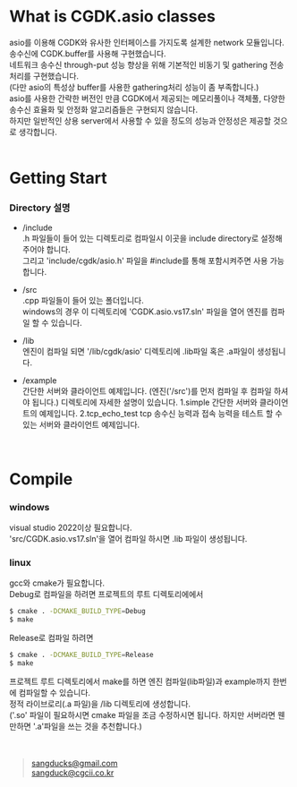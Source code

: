 # What is CGDK.asio classes
asio를 이용해 CGDK와 유사한 인터페이스를 가지도록 설계한 network 모듈입니다.<br>
송수신에 CGDK.buffer를 사용해 구현했습니다.<br>
네트워크 송수신 through-put 성능 향상을 위해 기본적인 비동기 및 gathering 전송 처리를 구현했습니다.<br>
(다만 asio의 특성상 buffer를 사용한 gathering처리 성능이 좀 부족합니다.)<br>
asio를 사용한 간략한 버전인 만큼 CGDK에서 제공되는 메모리풀이나 객체풀, 다양한 송수신 효율화 및 안정화 알고리즘들은 구현되지 않습니다. <br>
하지만 일반적인 상용 server에서 사용할 수 있을 정도의 성능과 안정성은 제공할 것으로 생각합니다.<br>
<br>

# Getting Start
### Directory 설명
- /include<br>
.h 파일들이 들어 있는 디렉토리로 컴파일시 이곳을 include directory로 설정해 주어야 합니다.<br>
그리고 'include/cgdk/asio.h' 파일을 #include를 통해 포함시켜주면 사용 가능합니다.<br>

- /src <br>
.cpp 파일들이 들어 있는 폴더입니다.<br>
windows의 경우 이 디렉토리에 'CGDK.asio.vs17.sln' 파일을 열어 엔진를 컴파일 할 수 있습니다.<br>

- /lib<br>
엔진이 컴파일 되면 '/lib/cgdk/asio' 디렉토리에 .lib파일 혹은 .a파일이 생성됩니다.<br>

- /example<br>
간단한 서버와 클라이언트 예제입니다.
(엔진('/src')를 먼저 컴파일 후 컴파일 하셔야 됩니다.)
디렉토리에 자세한 설명이 있습니다.
1.simple 간단한 서버와 클라이언트의 예제입니다.
2.tcp_echo_test tcp 송수신 능력과 접속 능력을 테스트 할 수 있는 서버와 클라이언트 예제입니다.

<br>

# Compile
### windows
visual studio 2022이상 필요합니다.<br>
'src/CGDK.asio.vs17.sln'을 열어 컴파일 하시면 .lib 파일이 생성됩니다.<br>

### linux
gcc와 cmake가 필요합니다.<br>
Debug로 컴파일을 하려면 프로젝트의 루트 디렉토리에에서<br>
```bash
$ cmake . -DCMAKE_BUILD_TYPE=Debug
$ make
```
Release로 컴파일 하려면<br>
```bash
$ cmake . -DCMAKE_BUILD_TYPE=Release
$ make
```
프로젝트 루트 디렉토리에서 make를 하면 엔진 컴파일(lib파일)과 example까지 한번에 컴파일할 수 있습니다.<br>
정적 라이브로리(.a 파일)을 /lib 디렉토리에 생성합니다.<br>
('.so' 파일이 필요하시면 cmake 파일을 조금 수정하시면 됩니다. 하지만 서버라면 웬만하면 '.a'파일을 쓰는 것을 추천합니다.)<br>
<br>
<br>
> sangducks@gmail.com<br>
> sangduck@cgcii.co.kr<br>
